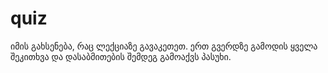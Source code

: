 # quiz
იმის გახსენება, რაც ლექციაზე გავაკეთეთ.
ერთ გვერდზე გამოდის ყველა შეკითხვა და დასაბმითების შემდეგ გამოაქვს პასუხი.
